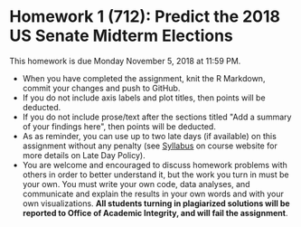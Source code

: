 # Homework 1 (712): Predict the 2018 US Senate Midterm Elections

This homework is due Monday November 5, 2018 at 11:59 PM. 

* When you have completed the assignment, knit the R Markdown, commit your changes and push to GitHub.
* If you do not include axis labels and plot titles, then points will be deducted.
* If you do not include prose/text after the sections titled "Add a summary of your findings here", then points will be deducted. 
* As as reminder, you can use up to two late days (if available) on this assignment without any penalty (see [Syllabus](https://jhu-advdatasci.github.io/2018/syllabus.html) on course website for more details on Late Day Policy).
* You are welcome and encouraged to discuss homework problems with others in order to better understand it, but the work you turn in must be your own. You must write your own code, data analyses, and communicate and explain the results in your own words and with your own visualizations. **All students turning in plagiarized solutions will be reported to Office of Academic Integrity, and will fail the assignment**.
